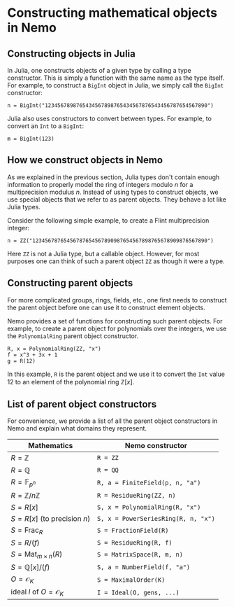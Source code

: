 # Constructing mathematical objects in Nemo

## Constructing objects in Julia

In Julia, one constructs objects of a given type by calling a type constructor. This is simply a function
with the same name as the type itself. For example, to construct a `BigInt` object in Julia, we simply
call the `BigInt` constructor:

```
n = BigInt("1234567898765434567898765434567876543456787654567890")
```

Julia also uses constructors to convert between types. For example, to convert an `Int` to a `BigInt`:

```
m = BigInt(123)
```

## How we construct objects in Nemo

As we explained in the previous section, Julia types don't contain enough information to properly model
the ring of integers modulo $n$ for a multiprecision modulus $n$. Instead of using types to construct
objects, we use special objects that we refer to as parent objects. They behave a lot like Julia types.

Consider the following simple example, to create a Flint multiprecision integer:

```
n = ZZ("12345678765456787654567890987654567898765678909876567890")
```

Here `ZZ` is not a Julia type, but a callable object. However, for most purposes one can think of such
a parent object `ZZ` as though it were a type.

## Constructing parent objects

For more complicated groups, rings, fields, etc., one first needs to construct the parent object before
one can use it to construct element objects.

Nemo provides a set of functions for constructing such parent objects. For example, to create a parent
object for polynomials over the integers, we use the `PolynomialRing` parent object constructor.

```
R, x = PolynomialRing(ZZ, "x")
f = x^3 + 3x + 1
g = R(12)
```

In this example, `R` is the parent object and we use it to convert the `Int` value $12$ to an element
of the polynomial ring $\mathbb{Z}[x]$.

## List of parent object constructors

For convenience, we provide a list of all the parent object constructors in Nemo and explain what domains
they represent.

| Mathematics                      | Nemo constructor                    |
|----------------------------------|-------------------------------------|
| $R = \mathbb{Z}$                 | `R = ZZ`                            |
| $R = \mathbb{Q}$                 | `R = QQ`                            |
| $R = \mathbb{F}_{p^n}$           | `R, a = FiniteField(p, n, "a")`     |
| $R = \mathbb{Z}/n\mathbb{Z}$     | `R = ResidueRing(ZZ, n)`            |
| $S = R[x]$                       | `S, x = PolynomialRing(R, "x")`     |
| $S = R[x]$ (to precision $n$)    | `S, x = PowerSeriesRing(R, n, "x")` |
| $S = \mbox{Frac}_R$              | `S = FractionField(R)`              |
| $S = R/(f)$                      | `S = ResidueRing(R, f)`             |
| $S = \mbox{Mat}_{m\times n}(R)$  | `S = MatrixSpace(R, m, n)`          |
| $S = \mathbb{Q}[x]/(f)$          | `S, a = NumberField(f, "a")`        |
| $O = \mathcal{O}_K$              | `S = MaximalOrder(K)`               |
| ideal $I$ of $O = \mathcal{O}_K$ | `I = Ideal(O, gens, ...)`           |     